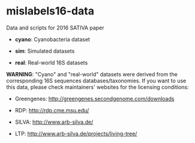 # mislabels16-data
Data and scripts for 2016 SATIVA paper

- **cyano**: Cyanobacteria dataset

- **sim**: Simulated datasets

- **real**: Real-world 16S datasets

**WARNING**: "Cyano" and "real-world" datasets were derived from the corresponding 16S sequences databases/taxonomies.
If you want to use this data, please check maintainers' websites for the licensing conditions:

  - Greengenes: http://greengenes.secondgenome.com/downloads

  - RDP: http://rdp.cme.msu.edu/

  - SILVA: http://www.arb-silva.de/

  - LTP: http://www.arb-silva.de/projects/living-tree/

